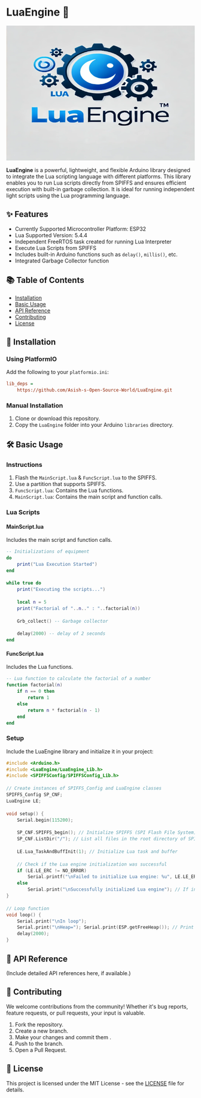 # LuaEngine 🎉

![LuaEngine Logo](image/README/1720190162326.png)

**LuaEngine** is a powerful, lightweight, and flexible Arduino library designed to integrate the Lua scripting language with different platforms. This library enables you to run Lua scripts directly from SPIFFS and ensures efficient execution with built-in garbage collection. It is ideal for running independent light scripts using the Lua programming language.

## ✨ Features

- Currently Supported Microcontroller Platform: ESP32
- Lua Supported Version: 5.4.4
- Independent FreeRTOS task created for running Lua Interpreter
- Execute Lua Scripts from SPIFFS
- Includes built-in Arduino functions such as `delay()`, `millis()`, etc.
- Integrated Garbage Collector function

## 📚 Table of Contents

- [Installation](#installation)
- [Basic Usage](#basic-usage)
- [API Reference](#api-reference)
- [Contributing](#contributing)
- [License](#license)

## 🚀 Installation

### Using PlatformIO

Add the following to your `platformio.ini`:

```ini
lib_deps = 
    https://github.com/Asish-s-Open-Source-World/LuaEngine.git
```

### Manual Installation

1. Clone or download this repository.
2. Copy the `LuaEngine` folder into your Arduino `libraries` directory.

## 🛠️ Basic Usage

### Instructions

1. Flash the `MainScript.lua` & `FuncScript.lua` to the SPIFFS.
2. Use a partition that supports SPIFFS.
3. `FuncScript.lua`: Contains the Lua functions.
4. `MainScript.lua`: Contains the main script and function calls.

### Lua Scripts

#### MainScript.lua

Includes the main script and function calls.

```lua
-- Initializations of equipment
do
    print("Lua Execution Started")
end

while true do
    print("Executing the scripts...")

    local n = 5
    print("Factorial of "..n.." : "..factorial(n))

    Grb_collect() -- Garbage collector

    delay(2000) -- delay of 2 seconds
end
```

#### FuncScript.lua

Includes the Lua functions.

```lua
-- Lua function to calculate the factorial of a number
function factorial(n)
    if n == 0 then
        return 1
    else
        return n * factorial(n - 1)
    end
end
```

### Setup

Include the LuaEngine library and initialize it in your project:

```cpp
#include <Arduino.h>
#include <LuaEngine/LuaEngine_Lib.h>
#include <SPIFFSConfig/SPIFFSConfig_Lib.h>

// Create instances of SPIFFS_Config and LuaEngine classes
SPIFFS_Config SP_CNF;
LuaEngine LE;

void setup() {
    Serial.begin(115200);

    SP_CNF.SPIFFS_begin(); // Initialize SPIFFS (SPI Flash File System)
    SP_CNF.ListDir("/"); // List all files in the root directory of SPIFFS

    LE.Lua_TaskAndBuffInit(1); // Initialize Lua task and buffer
  
    // Check if the Lua engine initialization was successful
    if (LE.LE_ERC != NO_ERROR)
        Serial.printf("\nFailed to initialize Lua engine: %u", LE.LE_ERC); // If there was an error, print the error code
    else
        Serial.print("\nSuccessfully initialized Lua engine"); // If initialization was successful, print a success message
}

// Loop function
void loop() {
    Serial.print("\nIn loop");
    Serial.print("\nHeap="); Serial.print(ESP.getFreeHeap()); // Print the current free heap memory
    delay(2000);
}
```

## 📖 API Reference

(Include detailed API references here, if available.)

## 🤝 Contributing

We welcome contributions from the community! Whether it's bug reports, feature requests, or pull requests, your input is valuable.

1. Fork the repository.
2. Create a new branch.
3. Make your changes and commit them .
4. Push to the branch.
5. Open a Pull Request.

## 📜 License

This project is licensed under the MIT License - see the [LICENSE](LICENSE) file for details.
